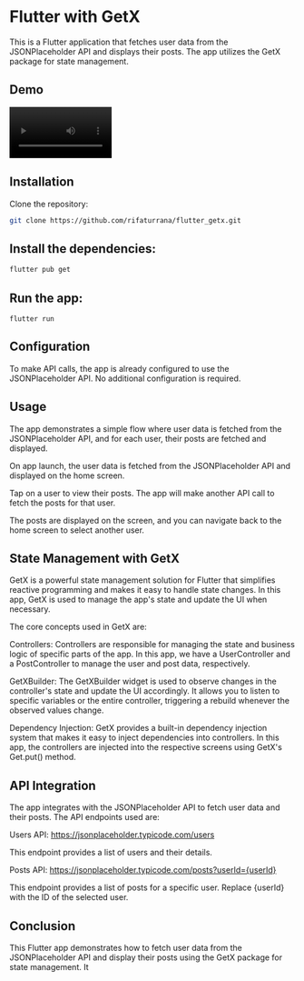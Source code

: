# Flutter with GetX
This is a Flutter application that fetches user data from the JSONPlaceholder API and displays their posts. The app utilizes the GetX package for state management.

## Demo
<video src='app.mp4' width=180/> </video>

## Installation
Clone the repository:

```bash
git clone https://github.com/rifaturrana/flutter_getx.git
```

## Install the dependencies:

```bash
flutter pub get
```
## Run the app:

```
flutter run
```

## Configuration
To make API calls, the app is already configured to use the JSONPlaceholder API. No additional configuration is required.

## Usage
The app demonstrates a simple flow where user data is fetched from the JSONPlaceholder API, and for each user, their posts are fetched and displayed.

On app launch, the user data is fetched from the JSONPlaceholder API and displayed on the home screen.

Tap on a user to view their posts. The app will make another API call to fetch the posts for that user.

The posts are displayed on the screen, and you can navigate back to the home screen to select another user.

## State Management with GetX

GetX is a powerful state management solution for Flutter that simplifies reactive programming and makes it easy to handle state changes. In this app, GetX is used to manage the app's state and update the UI when necessary.

The core concepts used in GetX are:

Controllers: Controllers are responsible for managing the state and business logic of specific parts of the app. In this app, we have a UserController and a PostController to manage the user and post data, respectively.

GetXBuilder: The GetXBuilder widget is used to observe changes in the controller's state and update the UI accordingly. It allows you to listen to specific variables or the entire controller, triggering a rebuild whenever the observed values change.

Dependency Injection: GetX provides a built-in dependency injection system that makes it easy to inject dependencies into controllers. In this app, the controllers are injected into the respective screens using GetX's Get.put() method.

## API Integration
The app integrates with the JSONPlaceholder API to fetch user data and their posts. The API endpoints used are:

Users API: https://jsonplaceholder.typicode.com/users

This endpoint provides a list of users and their details.

Posts API: https://jsonplaceholder.typicode.com/posts?userId={userId}

This endpoint provides a list of posts for a specific user. Replace {userId} with the ID of the selected user.

## Conclusion
This Flutter app demonstrates how to fetch user data from the JSONPlaceholder API and display their posts using the GetX package for state management. It
